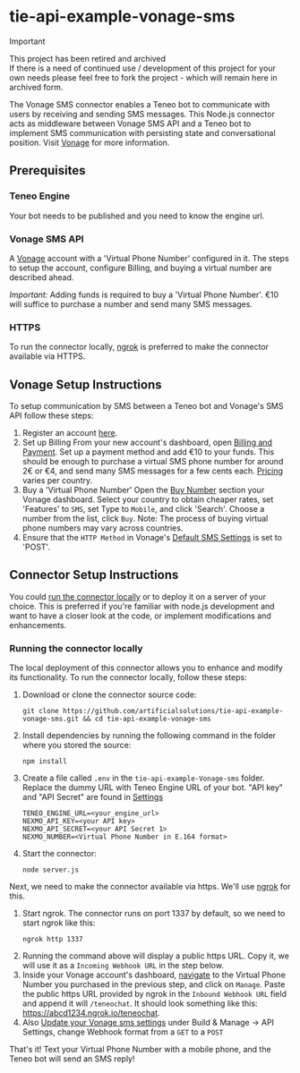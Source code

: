 # tie-api-example-vonage-sms

> [!IMPORTANT]
> This project has been retired and archived  
> If there is a need of continued use / development of this project for your own needs please feel free to fork the project - which will remain here in archived form.

The Vonage SMS connector enables a Teneo bot to communicate with users by receiving and sending SMS messages. This Node.js connector acts as middleware between Vonage SMS API and a Teneo bot to implement SMS communication with persisting state and conversational position. Visit [Vonage](https://developer.Vonage.com/api/sms) for more information.

## Prerequisites
### Teneo Engine
Your bot needs to be published and you need to know the engine url.

### Vonage SMS API
A [Vonage](https://ui.idp.vonage.com/ui/auth/registration) account with a 'Virtual Phone Number' configured in it.
The steps to setup the account, configure Billing, and buying a virtual number are described ahead.

_Important:_ Adding funds is required to buy a 'Virtual Phone Number'. €10 will suffice to purchase a number and send many SMS messages.

### HTTPS

To run the connector locally, [ngrok](https://ngrok.com/) is preferred to make the connector available via HTTPS.

## Vonage Setup Instructions
To setup communication by SMS between a Teneo bot and Vonage's SMS API follow these steps:
1. Register an account [here](https://ui.idp.vonage.com/ui/auth/registration).
2. Set up Billing
    From your new account's dashboard, open [Billing and Payment](https://dashboard.nexmo.com/billing-and-payments).
    Set up a payment method and add €10 to your funds. This should be enough to purchase a virtual SMS phone number for around 2€ or €4, and send many SMS messages for a few cents each. [Pricing](https://dashboard.Vonage.com/pricing) varies per country.
3. Buy a 'Virtual Phone Number'
    Open the [Buy Number](https://dashboard.nexmo.com/buy-numbers) section your Vonage dashboard.
    Select your country to obtain cheaper rates, set 'Features' to `SMS`, set Type to `Mobile`, and click 'Search'.
    Choose a number from the list, click `Buy`. Note: The process of buying virtual phone numbers may vary across countries.
4. Ensure that the `HTTP Method` in Vonage's [Default SMS Settings](https://dashboard.nexmo.com/settings) is set to 'POST'.
  

## Connector Setup Instructions
You could [run the connector locally](#running-the-connector-locally) or to deploy it on a server of your choice. This is preferred if you're familiar with node.js development and want to have a closer look at the code, or implement modifications and enhancements.

### Running the connector locally
The local deployment of this connector allows you to enhance and modify its functionality. To run the connector locally, follow these steps:

1. Download or clone the connector source code:
    ```
    git clone https://github.com/artificialsolutions/tie-api-example-vonage-sms.git && cd tie-api-example-vonage-sms
    ```
2. Install dependencies by running the following command in the folder where you stored the source:
    ```
    npm install
    ``` 
3. Create a file called `.env` in the `tie-api-example-Vonage-sms` folder. Replace the dummy URL with Teneo Engine URL of your bot. "API key" and "API Secret" are found in [Settings](https://dashboard.nexmo.com/settings)
    ```
    TENEO_ENGINE_URL=<your_engine_url>
    NEXMO_API_KEY=<your API key>
    NEXMO_API_SECRET=<your API Secret 1>
    NEXMO_NUMBER=<Virtual Phone Number in E.164 format>
    ```
4. Start the connector:
    ```
    node server.js
    ```

Next, we need to make the connector available via https. We'll use [ngrok](https://ngrok.com) for this.

1. Start ngrok. The connector runs on port 1337 by default, so we need to start ngrok like this:
    ```
    ngrok http 1337
    ```
2. Running the command above will display a public https URL. Copy it, we will use it as a `Incoming Webhook URL` in the step below.
3. Inside your Vonage account's dashboard, [navigate](https://dashboard.nexmo.com/your-numbers) to the Virtual Phone Number you purchased in the previous step, and click on `Manage`. Paste the public https URL provided by ngrok in the `Inbound Webhook URL` field and append it will `/teneochat`. It should look something like this: https://abcd1234.ngrok.io/teneochat. 
4. Also [Update your Vonage sms settings](https://dashboard.nexmo.com/settings) under Build & Manage -> API Settings, change Webhook format from a `GET` to a `POST`

That's it! Text your Virtual Phone Number with a mobile phone, and the Teneo bot will send an SMS reply!
